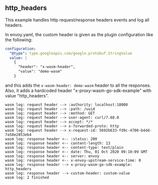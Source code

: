 ## http_headers

This example handles http request/response headers events and log all headers.

In envoy.yaml, the custom header is given as the plugin configuration like the following:

```yaml
configuration:
  "@type": type.googleapis.com/google.protobuf.StringValue
  value: |
    {
      "header": "x-wasm-header",
      "value": "demo-wasm"
    }
```

and this adds the `x-wasm-header: demo-wasm` header to all the responses.
Also, it adds a hardcoded header "x-proxy-wasm-go-sdk-example" with value "http_headers". 

```
wasm log: request header --> :authority: localhost:18000
wasm log: request header --> :path: /uuid
wasm log: request header --> :method: GET
wasm log: request header --> user-agent: curl/7.68.0
wasm log: request header --> accept: */*
wasm log: request header --> x-forwarded-proto: http
wasm log: request header --> x-request-id: 5692b633-fd9c-4700-b4dd-7a58e2853eb4
wasm log: response header <-- :status: 200
wasm log: response header <-- content-length: 13
wasm log: response header <-- content-type: text/plain
wasm log: response header <-- date: Thu, 01 Oct 2020 09:10:09 GMT
wasm log: response header <-- server: envoy
wasm log: response header <-- x-envoy-upstream-service-time: 0
wasm log: response header --> x-proxy-wasm-go-sdk-example: http_headers
wasm log: response header --> custom-header: custom-value
wasm log: 2 finished
```
